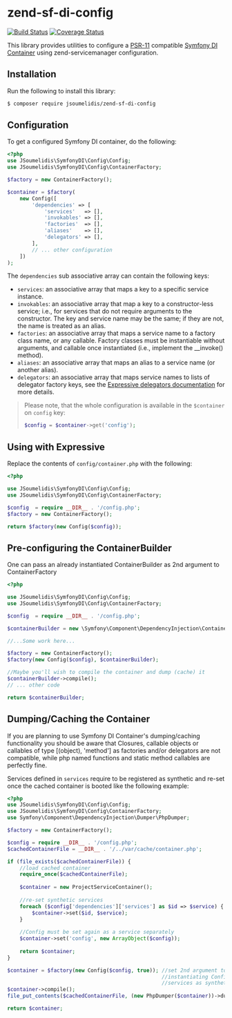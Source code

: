 # zend-sf-di-config

[![Build Status](https://secure.travis-ci.org/jsoumelidis/zend-sf-di-config.svg?branch=master)](https://secure.travis-ci.org/jsoumelidis/zend-sf-di-config)
[![Coverage Status](https://coveralls.io/repos/github/jsoumelidis/zend-sf-di-config/badge.svg?branch=master)](https://coveralls.io/github/jsoumelidis/zend-sf-di-config?branch=master)

This library provides utilities to configure
a [PSR-11](http://www.php-fig.org/psr/psr-11/) compatible
[Symfony DI Container](https://github.com/symfony/dependency-injection)
using zend-servicemanager configuration.

## Installation

Run the following to install this library:

```bash
$ composer require jsoumelidis/zend-sf-di-config
```

## Configuration

To get a configured Symfony DI container, do the following:

```php
<?php
use JSoumelidis\SymfonyDI\Config\Config;
use JSoumelidis\SymfonyDI\Config\ContainerFactory;

$factory = new ContainerFactory();

$container = $factory(
    new Config([
        'dependencies' => [
            'services'   => [],
            'invokables' => [],
            'factories'  => [],
            'aliases'    => [],
            'delegators' => [],
        ],
        // ... other configuration
    ])
);
```

The `dependencies` sub associative array can contain the following keys:

- `services`: an associative array that maps a key to a specific service instance.
- `invokables`: an associative array that map a key to a constructor-less
  service; i.e., for services that do not require arguments to the constructor.
  The key and service name may be the same; if they are not, the name is treated
  as an alias.
- `factories`: an associative array that maps a service name to a factory class name, 
  or any callable. Factory classes must be instantiable without arguments, and callable
  once instantiated (i.e., implement the __invoke() method).
- `aliases`: an associative array that maps an alias to a service name (or
  another alias).
- `delegators`: an associative array that maps service names to lists of
  delegator factory keys, see the
  [Expressive delegators documentation](https://docs.zendframework.com/zend-servicemanager/delegators/)
  for more details.

> Please note, that the whole configuration is available in the `$container`
> on `config` key:
>
> ```php
> $config = $container->get('config');
> ```

## Using with Expressive

Replace the contents of `config/container.php` with the following:

```php
<?php

use JSoumelidis\SymfonyDI\Config\Config;
use JSoumelidis\SymfonyDI\Config\ContainerFactory;

$config  = require __DIR__ . '/config.php';
$factory = new ContainerFactory();

return $factory(new Config($config));
```

## Pre-configuring the ContainerBuilder

One can pass an already instantiated ContainerBuilder as 2nd argument
to ContainerFactory

```php
<?php

use JSoumelidis\SymfonyDI\Config\Config;
use JSoumelidis\SymfonyDI\Config\ContainerFactory;

$config  = require __DIR__ . '/config.php';

$containerBuilder = new \Symfony\Component\DependencyInjection\ContainerBuilder();

//...Some work here...

$factory = new ContainerFactory();
$factory(new Config($config), $containerBuilder);

//Maybe you'll wish to compile the container and dump (cache) it
$containerBuilder->compile();
// ... other code

return $containerBuilder;
```

## Dumping/Caching the Container

If you are planning to use Symfony DI Container's dumping/caching functionality you
should be aware that Closures, callable objects or callables of type [(object), 'method']
as factories and/or delegators are not compatible, while php named functions and static method
callables are perfectly fine.

Services defined in `services` require to be registered as synthetic and re-set once the cached
container is booted like the following example:
```php
<?php
use JSoumelidis\SymfonyDI\Config\Config;
use JSoumelidis\SymfonyDI\Config\ContainerFactory;
use Symfony\Component\DependencyInjection\Dumper\PhpDumper;

$factory = new ContainerFactory();

$config = require __DIR__ . '/config.php';
$cachedContainerFile = __DIR__ . '/../var/cache/container.php';

if (file_exists($cachedContainerFile)) {
    //load cached container
    require_once($cachedContainerFile);
    
    $container = new ProjectServiceContainer();
    
    //re-set synthetic services
    foreach ($config['dependencies']['services'] as $id => $service) {
        $container->set($id, $service);
    }
    
    //Config must be set again as a service separately
    $container->set('config', new ArrayObject($config));
    
    return $container;
}

$container = $factory(new Config($config, true)); //set 2nd argument to true while
                                                  //instantiating Config to register
                                                  //services as synthetic
$container->compile();
file_put_contents($cachedContainerFile, (new PhpDumper($container))->dump());

return $container;
```